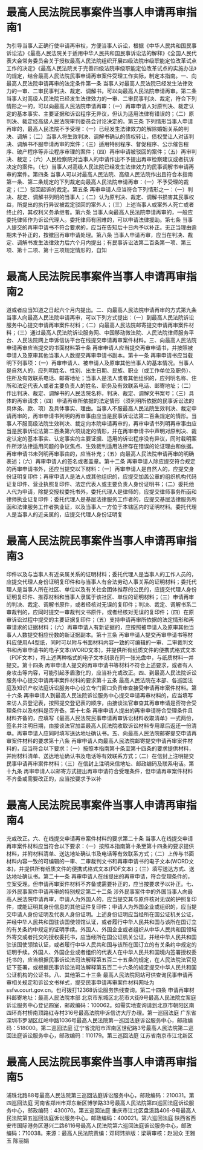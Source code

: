 # 最高人民法院民事案件当事人申请再审指南1

为引导当事人正确行使申请再审权，方便当事人诉讼，根据《中华人民共和国民事诉讼法》《最高人民法院关于适用中华人民共和国民事诉讼法的解释》《全国人民代表大会常务委员会关于授权最高人民法院组织开展四级法院审级职能定位改革试点工作的决定》《最高人民法院关于完善四级法院审级职能定位改革试点的实施办法》的规定，结合最高人民法院民事申请再审案件受理工作实际，制定本指南。一、向最高人民法院申请再审的法定条件第一条  当事人对最高人民法院已经发生法律效力的一审、二审民事判决、裁定、调解书，可以向最高人民法院申请再审。第二条  当事人对高级人民法院已经发生法律效力的一审、二审民事判决、裁定，符合下列情形之一的，可以向最高人民法院申请再审：（一）再审申请人对原判决、裁定认定的基本事实、主要证据和诉讼程序无异议，但认为适用法律有错误的；（二）原判决、裁定经高级人民法院审判委员会讨论决定的。第三条  下列情形当事人申请再审的，最高人民法院不予受理：（一）已经发生法律效力的解除婚姻关系的判决、调解；（二）当事人将生效判决、调解书确认的债权转让，债权受让人对该判决、调解书不服申请再审的案件；（三）适用特别程序、督促程序、公示催告程序、破产程序等非讼程序审理的案件；（四）再审申请被驳回的案件；（五）再审判决、裁定；（六）人民检察院对当事人的申请作出不予提出再审检察建议或者抗诉决定的案件。（七）当事人对高级人民法院已经发生法律效力的民事调解书申请再审的案件。第四条  当事人可以对最高人民法院、高级人民法院作出且符合本指南第一条、第二条规定的下列裁定向最高人民法院申请再审：（一）不予受理的裁定；（二）驳回起诉的裁定。第五条  再审申请人应当符合下列情形之一：（一）判决、裁定、调解书列明的当事人；（二）认为原判决、裁定、调解书损害其民事权益，所提出的执行异议被裁定驳回的案外人；（三）上述当事人或案外人死亡或者终止的，其权利义务承继者。第六条 当事人向最高人民法院申请再审的，一般应委托律师作为诉讼代理人。委托律师有困难的，可以申请法律援助。第七条 当事人提交的再审申请书不符合要求的，应当在告知后十日内予以补正。无正当理由逾期未予补正的，按撤回再审申请处理。第八条  当事人申请再审，应当在判决、裁定、调解书发生法律效力后六个月内提出；有民事诉讼法第二百条第一项、第三项、第十二项、第十三项规定情形的，自知

# 最高人民法院民事案件当事人申请再审指南2

道或者应当知道之日起六个月内提出。二、向最高人民法院申请再审的方式第九条  当事人向最高人民法院申请再审，可以下列方式提出：（一）到最高人民法院诉讼服务中心提交申请再审案件材料；（二）向最高人民法院邮寄提交申请再审案件材料；（三）通过最高人民法院诉讼服务网、中国移动微法院、人民法院律师服务平台、人民法院网上申诉信访平台在线提交申请再审案件材料。三、向最高人民法院申请再审应当提交的书面材料第十条  再审申请人应当提交再审申请书，并按照被申请人及原审其他当事人人数提交再审申请书副本。第十一条  再审申请书应当载明下列事项：（一）再审申请人、被申请人及原审其他当事人的基本情况。当事人是自然人的，应列明姓名、性别、出生日期、民族、职业（或工作单位及职务）、住所及有效联系电话、邮寄地址；当事人是法人或者其他组织的，应列明名称、住所和法定代表人或者主要负责人的姓名、职务及有效联系电话、邮寄地址；（二）作出判决、裁定、调解书的人民法院名称，判决、裁定、调解文书案号；（三）具体的再审请求；（四）申请再审所依据的法定情形（须列明所依据的民事诉讼法的具体条、款、项）及具体事实、理由。当事人不服最高人民法院生效判决、裁定申请再审的，再审申请书列明的再审事由应当是民事诉讼法第二百条规定的情形。当事人不服高级法院生效判决、裁定向本院申请再审的，再审申请书列明再审事由应当是民事诉讼法第二百条第六项规定的情形，并在再审申请书中声明对原判决、裁定认定的基本事实、认定事实的主要证据、适用的诉讼程序没有异议，同时载明案件所涉法律适用问题的争议焦点、生效裁判适用法律存在错误的论证理由和依据。再审申请书未列明再审事由的，应当补充；（五）向最高人民法院申请再审的明确表述；（六）再审申请人的签名或者盖章。第十二条  再审申请人除应提交符合规定的再审申请书外，还应当提交以下材料：（一）再审申请人是自然人的，应提交身份证明复印件；再审申请人是法人或其他组织的，应提交加盖公章的组织机构代码证复印件、营业执照复印件、法定代表人或主要负责人身份证明书；（二）委托他人代为申请，除提交授权委托书外，委托代理人是律师的，应提交律师事务所函和律师执业证复印件；委托代理人是基层法律服务工作者的，应提交基层法律服务所函和法律服务工作者执业证，以及当事人一方位于本辖区内的证明材料。委托代理人是当事人的近亲属的，应提交代理人身份证明复

# 最高人民法院民事案件当事人申请再审指南3

印件以及与当事人有近亲属关系的证明材料；委托代理人是当事人的工作人员的，应提交代理人身份证明复印件和与当事人有合法劳动人事关系的证明材料；委托代理人是当事人所在社区、单位以及有关社会团体推荐的公民的，应提交代理人身份证明复印件、推荐材料和当事人隶属于该社区、单位的证明材料；（三）申请再审的判决、裁定、调解书原件，或者经核对无误的复印件；判决、裁定、调解书系二审裁判的，应同时提交一审裁判文书原件，或者经核对无误的复印件；（四）在原审诉讼过程中提交的主要证据复印件；（五）支持申请再审所依据的法定情形和再审请求的证据材料；（六）再审申请人有新证据的，应按照被申请人及原审其他当事人人数提交相应份数的新证据副本。第十三条  再审申请人提交再审申请书等材料应使用A4型纸，同时可以附与书面材料内容一致的可编辑的一审、二审裁判文书和再审申请书的电子文本(WORD文本)，并提供所有纸质文件的便携式格式文本（PDF文本），将上述两种格式的电子文本刻录在同一张光盘中，与纸质材料一并提交。第十四条  再审申请人提交的再审申请书等材料不符合上述要求，或者有人身攻击等内容，可能引起矛盾激化的，应当补充或改正。四、到最高人民法院诉讼服务中心提交申请再审案件材料的要求第十五条  最高人民法院在本部、各巡回法庭及知识产权法庭诉讼服务中心设立专门窗口负责审查接受申请再审案件材料。第十六条  再审申请人到最高人民法院诉讼服务中心提交申请再审材料的，应当填写来访人员登记表，按照提交登记表的顺序，由接谈法官审查其再审申请是否符合受理条件以及材料是否齐备。第十七条  再审申请人提出的再审申请符合受理条件且材料齐备的，应填写《最高人民法院民事申请再审诉讼材料收取清单》一式两份，签名并注明日期，由接谈法官加盖最高人民法院收取诉讼材料专用章后返还一份清单。再审申请人应同时填写送达地址确认书。五、向最高人民法院邮寄提交申请再审案件材料的要求第十八条  再审申请人向最高人民法院邮寄提交申请再审案件材料的，应当符合以下要求：（一）按照本指南第十条至第十四条的要求提供材料，并附材料清单、送达地址确认书及电话等有效联系方式；（二）在信封上注明提交民事申请再审案件材料；（三）在信封上注明来信地址、邮政编码及联系电话。第十九条  再审申请人以邮寄方式提出再审申请符合受理条件，但申请再审案件材料不齐备或需要改正的，应当按要求予以补

# 最高人民法院民事案件当事人申请再审指南4

充或改正。六、在线提交申请再审案件材料的要求第二十条  当事人在线提交申请再审案件材料应当符合以下要求：（一）按照本指南第十条至第十四条的要求提供材料，并附材料清单、送达地址确认书及电话等有效联系方式；（二）上传与书面材料内容一致的可编辑的一审、二审裁判文书和再审申请书的电子文本(WORD文本)，并提供所有纸质文件的便携式格式文本(PDF文本)；（三）填写送达方式、送达地址确认书。第二十一条  再审申请人在线提出的再审申请，符合受理条件的，立案受理。但申请再审案件材料不齐备或需要补正的，应当按要求予以补正。七、涉外民事案件申请再审的特别规定第二十二条  涉外民事案件中的外国当事人向最高人民法院申请再审，申请人为外国人的，应当提交其与原件核对无误的护照复印件，或能证明其身份信息的其他证件复印件；申请人为外国企业或组织的，应当提交申请人身份证明及代表人身份证明。上述身份证明应当经所在国公证机关公证，并经中华人民共和国驻该国使领馆认证，或者履行中华人民共和国与该所在国订立的有关条约中规定的证明手续。外国人、外国企业或者组织从中华人民共和国领域外寄交或者托交的授权委托书，应当经所在国公证机关公证，并经中华人民共和国驻该国使领馆认证，或者履行中华人民共和国与该所在国订立的有关条约中规定的证明手续。外国人、外国企业或者组织的代表人在中华人民共和国境内签署授权委托书的，应当根据民事诉讼法司法解释第五百二十五条的规定，在人民法院法官见证下签署，或根据民事诉讼法司法解释第五百二十六条的规定提交中华人民共和国公证机构的公证书。八、其他第二十三条  最高人民法院网站可供查询民事申请再审相关规定和诉讼文书样式，提交民事申请再审案件材料网址为ssfw.court.gov.cn。也可拨打12368诉讼服务热线查询。第二十四条  申请再审材料邮寄地址：最高人民法院本部  北京市东城区北花市大街9号最高人民法院立案庭诉讼服务中心登记四室，邮政编码：100062。如需实地查询请到北京市朝阳区南四环肖村桥南顶路红寺村316号最高法院申诉信访大厅办理。第一巡回法庭  广东省深圳市罗湖区红岭中路1036号最高人民法院第一巡回法庭诉讼服务中心，邮政编码：518000。第二巡回法庭  辽宁省沈阳市浑南区世纪路3号最高人民法院第二巡回法庭诉讼服务中心，邮政编码：110179。第三巡回法庭  江苏省南京市江北新区

# 最高人民法院民事案件当事人申请再审指南5

浦珠北路88号最高人民法院第三巡回法庭诉讼服务中心，邮政编码：210031。第四巡回法庭  河南省郑州市郑东新区博学路33号最高人民法院第四巡回法庭诉讼服务中心，邮政编码：430070。第五巡回法庭  重庆市江北区盘溪路406-9号最高人民法院第五巡回法庭诉讼服务中心，邮政编码：400021。第六巡回法庭  陕西省西安市国际港务区港兴二路6116号最高人民法院第六巡回法庭诉讼服务中心，邮政编码：710038。来源：最高人民法院责编：邓珂玮排版：梁萌审核：赵润众 王雅玉 陈丽娟


